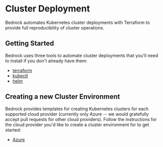# Cluster Deployment

Bedrock automates Kubernetes cluster deployments with Terraform to provide full reproducibility of cluster operations.

## Getting Started

Bedrock uses three tools to automate cluster deployments that you'll need to install if you don't already have them:

- [terraform](https://www.terraform.io/intro/getting-started/install.html)
- [kubectl](https://kubernetes.io/docs/tasks/tools/install-kubectl/)
- [helm](https://github.com/helm/helm)

## Creating a new Cluster Environment

Bedrock provides templates for creating Kubernetes clusters for each supported cloud provider (currently only Azure -- we would gratefully accept pull requests for other cloud providers).  Follow the instructions for the cloud provider you'd like to create a cluster environment for to get started:

- [Azure](./azure)
